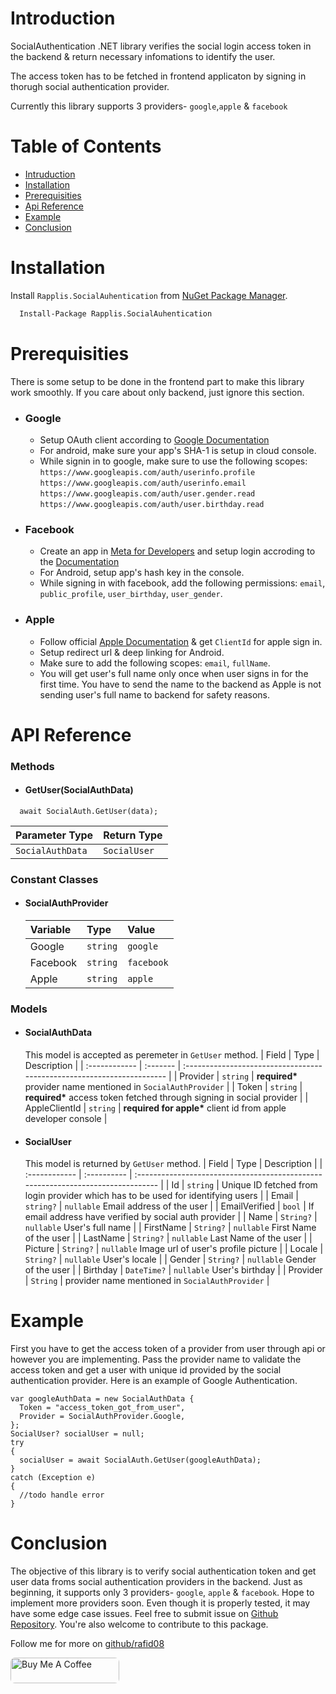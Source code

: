 # Introduction

SocialAuthentication .NET library verifies the social login access token in the backend & return necessary infomations to identify the user.

The access token has to be fetched in frontend applicaton by signing in thorugh social authentication provider.

Currently this library supports 3 providers- `google`,`apple` & `facebook`

# Table of Contents

- [Intruduction](#introduction)
- [Installation](#installation)
- [Prerequisities](#prerequisities)
- [Api Reference](#api-reference)
- [Example](#example)
- [Conclusion](#conclusion)

# Installation

Install `Rapplis.SocialAuhentication` from [NuGet Package Manager](https://www.nuget.org/).

```bash
  Install-Package Rapplis.SocialAuhentication
```

# Prerequisities

There is some setup to be done in the frontend part to make this library work smoothly. If you care about only backend, just ignore this section.

- ### Google
  - Setup OAuth client according to [Google Documentation](https://support.google.com/cloud/answer/6158849?hl=en)
  - For android, make sure your app's SHA-1 is setup in cloud console.
  - While signin in to google, make sure to use the following scopes:<br/>
    `https://www.googleapis.com/auth/userinfo.profile`<br/>
    `https://www.googleapis.com/auth/userinfo.email`<br/>
    `https://www.googleapis.com/auth/user.gender.read`<br/>
    `https://www.googleapis.com/auth/user.birthday.read`
- ### Facebook
  - Create an app in [Meta for Developers](https://developers.facebook.com/) and setup login accroding to the [Documentation](https://developers.facebook.com/docs/facebook-login/)
  - For Android, setup app's hash key in the console.
  - While signing in with facebook, add the following permissions: `email`, `public_profile`, `user_birthday`, `user_gender`.
- ### Apple
  - Follow official [Apple Documentation](https://developer.apple.com/sign-in-with-apple/get-started/) & get `ClientId` for apple sign in.
  - Setup redirect url & deep linking for Android.
  - Make sure to add the following scopes: `email`, `fullName`.
  - You will get user's full name only once when user signs in for the first time. You have to send the name to the backend as Apple is not sending user's full name to backend for safety reasons.

# API Reference

### Methods

- #### **GetUser(SocialAuthData)**

```
  await SocialAuth.GetUser(data);
```

| Parameter Type   | Return Type  |
| :--------------- | :----------- |
| `SocialAuthData` | `SocialUser` |

### Constant Classes

- #### **SocialAuthProvider**
  | Variable | Type     | Value      |
  | :------- | :------- | :--------- |
  | Google   | `string` | `google`   |
  | Facebook | `string` | `facebook` |
  | Apple    | `string` | `apple`    |

### Models

- #### **SocialAuthData**

  This model is accepted as peremeter in `GetUser` method.
  | Field | Type | Description |
  | :------------ | :------- | :--------------------------------------------------------------------- |
  | Provider | `string` | **required\*** provider name mentioned in `SocialAuthProvider` |
  | Token | `string` | **required\*** access token fetched through signing in social provider |
  | AppleClientId | `string` | **required for apple\*** client id from apple developer console |

- #### **SocialUser**
  This model is returned by `GetUser` method.
  | Field | Type | Description |
  | :------------ | :---------- | :------------------------------------------------------------------------------- |
  | Id | `string` | Unique ID fetched from login provider which has to be used for identifying users |
  | Email | `string?` | `nullable` Email address of the user |
  | EmailVerified | `bool` | If email address have verified by social auth provider |
  | Name | `String?` | `nullable` User's full name |
  | FirstName | `String?` | `nullable` First Name of the user |
  | LastName | `String?` | `nullable` Last Name of the user |
  | Picture | `String?` | `nullable` Image url of user's profile picture |
  | Locale | `String?` | `nullable` User's locale |
  | Gender | `String?` | `nullable` Gender of the user |
  | Birthday | `DateTime?` | `nullable` User's birthday |
  | Provider | `String` | provider name mentioned in `SocialAuthProvider` |

# Example

First you have to get the access token of a provider from user through api or however you are implementing. Pass the provider name to validate the access token and get a user with unique id provided by the social authentication provider. Here is an example of Google Authentication.

```
var googleAuthData = new SocialAuthData {
  Token = "access_token_got_from_user",
  Provider = SocialAuthProvider.Google,
};
SocialUser? socialUser = null;
try
{
  socialUser = await SocialAuth.GetUser(googleAuthData);
}
catch (Exception e)
{
  //todo handle error
}
```

# Conclusion

The objective of this library is to verify social authentication token and get user data froms social authentication providers in the backend.
Just as beginning, it supports only 3 providers- `google`, `apple` & `facebook`. Hope to implement more providers soon. Even though it is properly tested, it may have some edge case issues. Feel free to submit issue on [Github Repository](#https://github.com/rafid08/social-authentication). You're also welcome to contribute to this package.

Follow me for more on [github/rafid08](#https://github.com/rafid08)

<a href="https://www.buymeacoffee.com/rafid" target="_blank"><img style="border-radius:7px" src="https://cdn.buymeacoffee.com/buttons/default-orange.png" alt="Buy Me A Coffee" height="41" width="174"></a>
